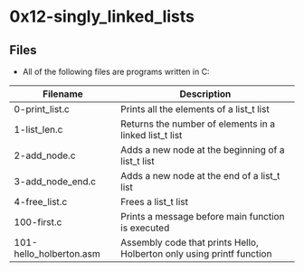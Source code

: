 # **0x12-singly_linked_lists**

## **Files**
+ All of the following files are programs written in C:

|Filename| 	Description| 
|---------|------------|
|0-print_list.c|	Prints all the elements of a list_t list
|1-list_len.c|	Returns the number of elements in a linked list_t list
|2-add_node.c|	Adds a new node at the beginning of a list_t list
|3-add_node_end.c|	Adds a new node at the end of a list_t list
|4-free_list.c|	Frees a list_t list
|100-first.c|	Prints a message before main function is executed
|101-hello_holberton.asm|	Assembly code that prints Hello, Holberton only using printf function


